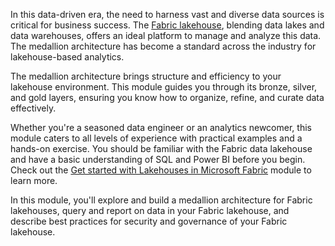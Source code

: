In this data-driven era, the need to harness vast and diverse data sources is critical for business success. The [Fabric lakehouse](/fabric/data-engineering/lakehouse-overview), blending data lakes and data warehouses, offers an ideal platform to manage and analyze this data. The medallion architecture has become a standard across the industry for lakehouse-based analytics.

The medallion architecture brings structure and efficiency to your lakehouse environment. This module guides you through its bronze, silver, and gold layers, ensuring you know how to organize, refine, and curate data effectively.

Whether you're a seasoned data engineer or an analytics newcomer, this module caters to all levels of experience with practical examples and a hands-on exercise. You should be familiar with the Fabric data lakehouse and have a basic understanding of SQL and Power BI before you begin. Check out the [Get started with Lakehouses in Microsoft Fabric](/training/modules/get-started-lakehouses/) module to learn more.

In this module, you'll explore and build a medallion architecture for Fabric lakehouses, query and report on data in your Fabric lakehouse, and describe best practices for security and governance of your Fabric lakehouse.